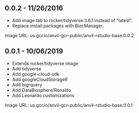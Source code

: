 
## 0.0.2 - 11/26/2016

- Add image tab to rocker/tidyverse:3.6.1 instead of "latest".
- Replace install.packages with BiocManager.

Image URL: us.gcr.io/anvil-gcr-public/anvil-rstudio-base:0.0.2

## 0.0.1 - 10/06/2019

- Extends rocker/tidyverse image
- Add tidyverse
- Add google-cloud-sdk
- Add googleCloudStorageR
- Add bigrquery
- Add DataBiosphere/Ronaldo
- Add Leonardo customizations

Image URL: us.gcr.io/anvil-gcr-public/anvil-rstudio-base:0.0.1
